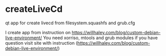 # createLiveCd
qt app for create livecd from filesystem.squashfs and grub.cfg

I create app from instruction on https://willhaley.com/blog/custom-debian-live-environment/
You need xorriso, mtools and grub modules if you have question visit site with instruction (https://willhaley.com/blog/custom-debian-live-environment/)
